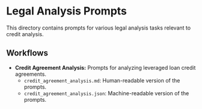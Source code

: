 # Legal Analysis Prompts

This directory contains prompts for various legal analysis tasks relevant to credit analysis.

## Workflows

- **Credit Agreement Analysis:** Prompts for analyzing leveraged loan credit agreements.
  - `credit_agreement_analysis.md`: Human-readable version of the prompts.
  - `credit_agreement_analysis.json`: Machine-readable version of the prompts.
